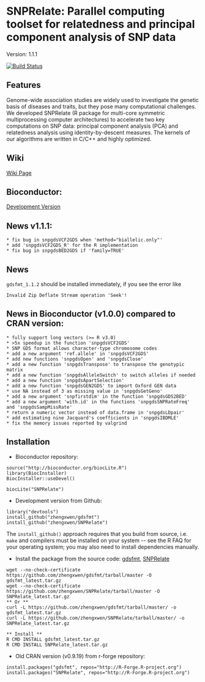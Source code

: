 SNPRelate: Parallel computing toolset for relatedness and principal component analysis of SNP data
===

Version: 1.1.1

[![Build Status](https://travis-ci.org/zhengxwen/SNPRelate.png)](https://travis-ci.org/zhengxwen/SNPRelate)


## Features

Genome-wide association studies are widely used to investigate the genetic basis of diseases and traits, but they pose many computational challenges. We developed SNPRelate (R package for multi-core symmetric multiprocessing computer architectures) to accelerate two key computations on SNP data: principal component analysis (PCA) and relatedness analysis using identity-by-descent measures. The kernels of our algorithms are written in C/C++ and highly optimized.

## Wiki
[Wiki Page](https://github.com/zhengxwen/SNPRelate/wiki)

## Bioconductor:

[Development Version](http://www.bioconductor.org/packages/devel/bioc/html/SNPRelate.html)


## News v1.1.1:

	* fix bug in snpgdsVCF2GDS when 'method="biallelic.only"'
	* add 'snpgdsVCF2GDS_R' for the R implementation
	* fix bug in snpgdsBED2GDS if 'family=TRUE'

## News
```gdsfmt_1.1.2``` should be installed immediately, if you see the error like
```
Invalid Zip Deflate Stream operation 'Seek'!
```

## News in Bioconductor (v1.0.0) compared to CRAN version:

	* fully support long vectors (>= R v3.0)
	* >5x speedup in the function 'snpgdsVCF2GDS'
	* SNP GDS format allows character-type chromosome codes
	* add a new argument 'ref.allele' in 'snpgdsVCF2GDS'
	* add new functions 'snpgdsOpen' and 'snpgdsClose'
	* add a new function 'snpgdsTranspose' to transpose the genotypic matrix
	* add a new function 'snpgdsAlleleSwitch' to switch alleles if needed
	* add a new function 'snpgdsApartSelection'
	* add a new function 'snpgdsGEN2GDS' to import Oxford GEN data
	* use NA instead of 3 as missing value in 'snpgdsGetGeno'
	* add a new argument 'snpfirstdim' in the function 'snpgdsGDS2BED'
	* add a new argument 'with.id' in the functions 'snpgdsSNPRateFreq' and 'snpgdsSampMissRate'
	* return a numeric vector instead of data.frame in 'snpgdsLDpair'
	* add estimating nine Jacquard's coefficients in 'snpgdsIBDMLE'
	* fix the memory issues reported by valgrind
	

## Installation


* Bioconductor repository:
```
source("http://bioconductor.org/biocLite.R")
library(BiocInstaller)
BiocInstaller::useDevel()

biocLite("SNPRelate")
```


* Development version from Github:
```
library("devtools")
install_github("zhengxwen/gdsfmt")
install_github("zhengxwen/SNPRelate")
```
The `install_github()` approach requires that you build from source, i.e. `make` and compilers must be installed on your system -- see the R FAQ for your operating system; you may also need to install dependencies manually.


* Install the package from the source code:
[gdsfmt](https://github.com/zhengxwen/gdsfmt/tarball/master),
[SNPRelate](https://github.com/zhengxwen/SNPRelate/tarball/master)
```
wget --no-check-certificate https://github.com/zhengxwen/gdsfmt/tarball/master -O gdsfmt_latest.tar.gz
wget --no-check-certificate https://github.com/zhengxwen/SNPRelate/tarball/master -O SNPRelate_latest.tar.gz
** Or **
curl -L https://github.com/zhengxwen/gdsfmt/tarball/master/ -o gdsfmt_latest.tar.gz
curl -L https://github.com/zhengxwen/SNPRelate/tarball/master/ -o SNPRelate_latest.tar.gz

** Install **
R CMD INSTALL gdsfmt_latest.tar.gz
R CMD INSTALL SNPRelate_latest.tar.gz
```


* Old CRAN version (v0.9.19) from r-forge repository:
```
install.packages("gdsfmt", repos="http://R-Forge.R-project.org")
install.packages("SNPRelate", repos="http://R-Forge.R-project.org")
```
